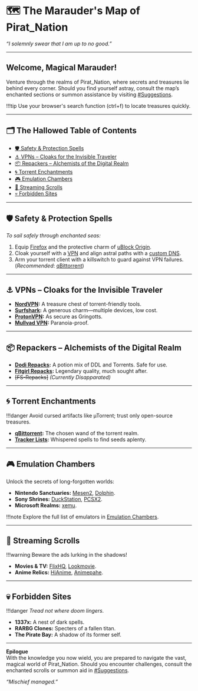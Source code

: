 # 🗺️ The Marauder's Map of Pirat_Nation  
*“I solemnly swear that I am up to no good.”*  

---

## **Welcome, Magical Marauder!**  
Venture through the realms of Pirat_Nation, where secrets and treasures lie behind every corner. Should you find yourself astray, consult the map’s enchanted sections or summon assistance by visiting [#Suggestions](https://discord.com/channels/1196041963401654314/1196158207668781248).  

!!!tip Use your browser's search function (ctrl+f) to locate treasures quickly.  

---

## 🗂️ **The Hallowed Table of Contents**  
- [🛡️ Safety & Protection Spells](#safety--protection-spells)  
- [⚓ VPNs – Cloaks for the Invisible Traveler](#vpns--cloaks-for-the-invisible-traveler)  
- [📦 Repackers – Alchemists of the Digital Realm](#repackers--alchemists-of-the-digital-realm)  
- [🌀 Torrent Enchantments](#torrent-enchantments)  
- [🎮 Emulation Chambers](#emulation-chambers)  
- [🎥 Streaming Scrolls](#streaming-scrolls)  
- [💀 Forbidden Sites](#forbidden-sites)  

---

## 🛡️ **Safety & Protection Spells**  
*To sail safely through enchanted seas:*  
1. Equip [Firefox](https://www.mozilla.org/en-US/firefox/all/#product-desktop-release) and the protective charm of [uBlock Origin](https://ublockorigin.com/).  
2. Cloak yourself with a [VPN](#vpns--cloaks-for-the-invisible-traveler) and align astral paths with a [custom DNS](https://www.privacyguides.org/en/dns/).  
3. Arm your torrent client with a killswitch to guard against VPN failures. (*Recommended*: [qBittorrent](https://www.qbittorrent.org/download))  

---

## ⚓ **VPNs – Cloaks for the Invisible Traveler**  
- **[NordVPN](https://nordvpn.com/pricing/):** A treasure chest of torrent-friendly tools.  
- **[Surfshark](https://surfshark.com/pricing):** A generous charm—multiple devices, low cost.  
- **[ProtonVPN](https://protonvpn.com/pricing):** As secure as Gringotts.  
- **[Mullvad VPN](https://mullvad.net/pricing):** Paranoia-proof.  

---

## 📦 **Repackers – Alchemists of the Digital Realm**  
- **[Dodi Repacks](https://dodi-repacks.site/):** A potion mix of DDL and Torrents. Safe for use.  
- **[Fitgirl Repacks](https://fitgirl-repacks.site/):** Legendary quality, much sought after.  
- ~~[FS-Repacks]~~ *(Currently Disapparated)*  

---

## 🌀 **Torrent Enchantments**  
!!!danger Avoid cursed artifacts like µTorrent; trust only open-source treasures.  

- **[qBittorrent](https://www.qbittorrent.org/download):** The chosen wand of the torrent realm.  
- **[Tracker Lists](https://github.com/ngosang/trackerslist):** Whispered spells to find seeds aplenty.  

---

## 🎮 **Emulation Chambers**  
Unlock the secrets of long-forgotten worlds:  

- **Nintendo Sanctuaries:** [Mesen2](https://github.com/SourMesen/Mesen2/releases), [Dolphin](https://dolphin-emu.org/).  
- **Sony Shrines:** [DuckStation](https://github.com/stenzek/duckstation/releases/tag/latest), [PCSX2](https://pcsx2.net/downloads/).  
- **Microsoft Realms:** [xemu](https://github.com/xemu-project/xemu/releases).  

!!!note Explore the full list of emulators in [Emulation Chambers](#emulation-chambers).  

---

## 🎥 **Streaming Scrolls**  
!!!warning Beware the ads lurking in the shadows!  

- **Movies & TV:** [FlixHQ](https://flixhq.to/), [Lookmovie](https://www.lookmovie2.to/).  
- **Anime Relics:** [HiAnime](https://hianime.to/), [Animepahe](https://animepahe.ru/).  

---

## 💀 **Forbidden Sites**  
!!!danger *Tread not where doom lingers.*  

- **1337x:** A nest of dark spells.  
- **RARBG Clones:** Specters of a fallen titan.  
- **The Pirate Bay:** A shadow of its former self.  

---

**Epilogue**  
With the knowledge you now wield, you are prepared to navigate the vast, magical world of Pirat_Nation. Should you encounter challenges, consult the enchanted scrolls or summon aid in [#Suggestions](https://discord.com/channels/1196041963401654314/1196158207668781248).  

*“Mischief managed.”*
